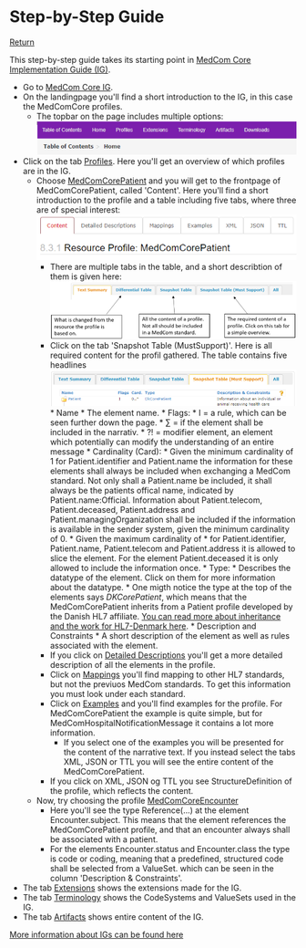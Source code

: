 # Step-by-Step Guide

[Return](NewToFHIR.md)

This step-by-step guide takes its starting point in <a href="https://build.fhir.org/ig/hl7dk/dk-medcom-core/" target="_blank">MedCom Core Implementation Guide (IG)</a>. 

* Go to <a href="https://build.fhir.org/ig/hl7dk/dk-medcom-core/" target="_blank">MedCom Core IG</a>.
* On the landingpage you'll find a short introduction to the IG, in this case the MedComCore profiles. 
    * The topbar on the page includes multiple options: 
    ![shows the content of an IG](../images/IG-content.png)
* Click on the tab <a href="https://build.fhir.org/ig/hl7dk/dk-medcom-core/profiles.html" target="_blank">Profiles</a>. Here you'll get an overview of which profiles are in the IG. 
    * Choose <a href="https://build.fhir.org/ig/hl7dk/dk-medcom-core/StructureDefinition-medcom-core-patient.html" target="_blank">MedComCorePatient</a> and you will get to the frontpage of MedComCorePatient, called 'Content'. Here you'll find a short introduction to the profile and a table including five tabs, where three are of special interest: 
    ![Profile Content](../images/ProfileContent.png)
      * There are multiple tabs in the table, and a short describtion of them is given here: 
      ![Table Overview](../images/TableOverview.png)
      * Click on the tab 'Snapshot Table (MustSupport)'. Here is all required content for the profil gathered. The table contains five headlines
            ![Table Content](../images/TableContent.png)
            * Name
                * The element name.
            * Flags: 
                * I = a rule, which can be seen further down the page.
                * &sum; = if the element shall be included in the narrativ. 
                * ?! = modifier element, an element which potentially can modify the understanding of an entire message
            * Cardinality (Card):
                * Given the minimum cardinality of 1 for Patient.identifier and Patient.name the information for these elements shall always be included when exchanging a MedCom standard. Not only shall a Patient.name be included, it shall always be the patients offical name, indicated by Patient.name:Official. Information about Patient.telecom, Patient.deceased, Patient.address and Patient.managingOrganization shall be included if the information is available in the sender system, given the minimum cardinality of 0. 
                * Given the maximum cardinality of * for Patient.identifier, Patient.name, Patient.telecom and Patient.address it is allowed to slice the element. For the element Patient.deceased it is only allowed to include the information once. 
            * Type: 
                * Describes the datatype of the element. Click on them for more information about the datatype. 
                * One migth notice the type at the top of the elements says _DKCorePatient_, which means that the MedComCorePatient inherits from a Patient profile developed by the Danish HL7 affiliate. [You can read more about inheritance and the work for HL7-Denmark here](docs\assets\documents\NewToFHIR.md).
            * Description and Constraints
                * A short description of the element as well as rules associated with the element.
      * If you click on <a href="https://build.fhir.org/ig/hl7dk/dk-medcom-core/StructureDefinition-medcom-core-patient-definitions.html" target="_blank">Detailed Descriptions</a> you'll get a more detailed description of all the elements in the profile. 
      * Click on <a href="https://build.fhir.org/ig/hl7dk/dk-medcom-core/StructureDefinition-medcom-core-patient-mappings.html" target="_blank">Mappings</a> you'll find mapping to other HL7 standards, but not the previuos MedCom standards. To get this information you must look under each standard. 
      * Click on <a href="https://build.fhir.org/ig/hl7dk/dk-medcom-core/StructureDefinition-medcom-core-patient-examples.html" target="_blank">Examples</a> and you'll find examples for the profile. For MedComCorePatient the example is quite simple, but for MedComHospitalNotificationMessage it contains a lot more information.
          *  If you select one of the examples you will be presented for the content of the narrative text. If you instead select the tabs XML, JSON or TTL you will see the entire content of the MedComCorePatient. 
      * If you click on XML, JSON og TTL you see StructureDefinition of the profile, which reflects the content. 
    * Now, try choosing the profile <a href="https://build.fhir.org/ig/hl7dk/dk-medcom-core/StructureDefinition-medcom-core-encounter.html" target="_blank">MedComCoreEncounter</a>
        * Here you'll see the type Reference(...) at the element Encounter.subject. This means that the element references the MedComCorePatient profile, and that an encounter always shall be associated with a patient. 
        * For the elements Encounter.status and Encounter.class the type is code or coding, meaning that a predefined, structured code shall be selected from a ValueSet. which can be seen in the column 'Description & Constraints'.  
* The tab <a href="https://build.fhir.org/ig/hl7dk/dk-medcom-core/extensions.html" target="_blank">Extensions</a> shows the extensions made for the IG. 
* The tab <a href="https://build.fhir.org/ig/hl7dk/dk-medcom-core/terminology.html" target="_blank">Terminology</a> shows the CodeSystems and ValueSets used in the IG.
* The tab <a href="https://build.fhir.org/ig/hl7dk/dk-medcom-core/artifacts.html" target="_blank">Artifacts</a> shows entire content of the IG.

[More information about IGs can be found here](https://medcomdk.github.io/MedComLandingPage/assets/documents/NewToFHIR.html#hl7-fhir-documentation)